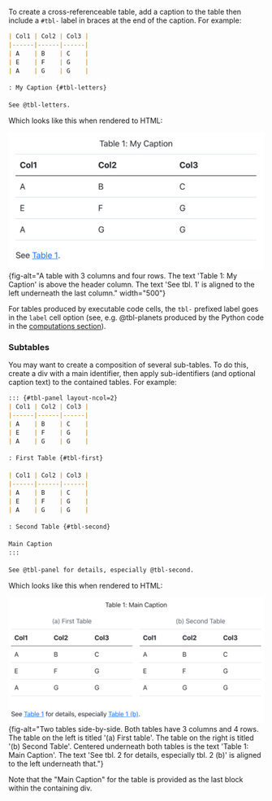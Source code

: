 

To create a cross-referenceable table, add a caption to the table then include a `#tbl-` label in braces at the end of the caption. For example:

``` markdown
| Col1 | Col2 | Col3 |
|------|------|------|
| A    | B    | C    |
| E    | F    | G    |
| A    | G    | G    |

: My Caption {#tbl-letters}

See @tbl-letters.
```

Which looks like this when rendered to HTML:

![](images/crossref-table.png){fig-alt="A table with 3 columns and four rows. The text 'Table 1: My Caption' is above the header column. The text 'See tbl. 1' is aligned to the left underneath the last column." width="500"}

For tables produced by executable code cells, the `tbl-` prefixed label goes in the `label` cell option (see, e.g. @tbl-planets produced by the Python code in the [computations section](#computations)).

### Subtables

You may want to create a composition of several sub-tables. To do this, create a div with a main identifier, then apply sub-identifiers (and optional caption text) to the contained tables. For example:

``` markdown
::: {#tbl-panel layout-ncol=2}
| Col1 | Col2 | Col3 |
|------|------|------|
| A    | B    | C    |
| E    | F    | G    |
| A    | G    | G    |

: First Table {#tbl-first}

| Col1 | Col2 | Col3 |
|------|------|------|
| A    | B    | C    |
| E    | F    | G    |
| A    | G    | G    |

: Second Table {#tbl-second}

Main Caption
:::

See @tbl-panel for details, especially @tbl-second.
```

Which looks like this when rendered to HTML:

![](/docs/authoring/images/crossref-subtable.png){fig-alt="Two tables side-by-side. Both tables have 3 columns and 4 rows. The table on the left is titled '(a) First table'. The table on the right is titled '(b) Second Table'. Centered underneath both tables is the text 'Table 1: Main Caption'. The text 'See tbl. 2 for details, especially tbl. 2 (b)' is aligned to the left underneath that."}

Note that the "Main Caption" for the table is provided as the last block within the containing div.


